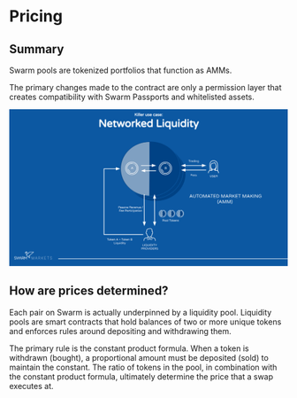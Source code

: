 # Pricing

## Summary

Swarm pools are tokenized portfolios that function as AMMs.

The primary changes made to the contract are only a permission layer that creates compatibility with Swarm Passports and whitelisted assets.

![](<../.gitbook/assets/Swarm Markets - Deck CAC 202105 01.pptx.png>)

## How are prices determined?

Each pair on Swarm is actually underpinned by a liquidity pool. Liquidity pools are smart contracts that hold balances of two or more unique tokens and enforces rules around depositing and withdrawing them.

The primary rule is the constant product formula. When a token is withdrawn (bought), a proportional amount must be deposited (sold) to maintain the constant. The ratio of tokens in the pool, in combination with the constant product formula, ultimately determine the price that a swap executes at.
